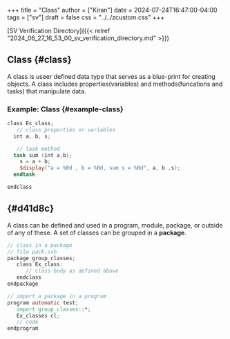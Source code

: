 +++
title = "Class"
author = ["Kiran"]
date = 2024-07-24T16:47:00-04:00
tags = ["sv"]
draft = false
css = "../../zcustom.css"
+++

[SV Verification Directory]({{< relref "2024_06_27_16_53_00_sv_verification_directory.md" >}})


## Class {#class}

A class is useer defined data type that serves as a blue-print for creating objects. A class includes properties(variables) and methods(funcations and tasks) that manipulate data.


### Example: Class {#example-class}

```verilog
class Ex_class;
   // class properties or variables
  int a, b, s;

   // task method
  task sum (int a,b);
    s = a + b;
    $display("a = %0d , b = %0d, sum s = %0d", a, b ,s);
  endtask

endclass
```


##  {#d41d8c}

A class can be defined and used in a program, module, package, or outside of any of these. A set of classes can be grouped in a **package**.

```verilog
// class in a package
// file pack.svh
package group_classes;
   class Ex_class;
      // class body as defined above
   endclass
endpackage

// import a package in a program
program automatic test;
   import group_classes::*;
   Ex_classes cl;
   // code
endprogram
```

